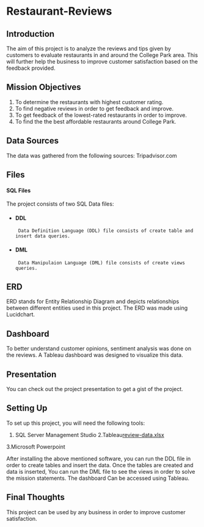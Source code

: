# Restaurant-Reviews #

## Introduction ##

The aim of this project is to analyze the reviews and tips given by customers to evaluate restaurants in and around the College Park area. This will further help the business to improve customer satisfaction based on the feedback provided.

## Mission Objectives ##
  1. To determine the restaurants with highest customer rating.
  2. To find negative reviews in order to get feedback and improve.
  3. To get feedback of the lowest-rated restaurants in order to improve.
  4. To find the  the best affordable restaurants around College Park.

## Data Sources ##
The data was gathered from the following sources: Tripadvisor.com

## Files ##

#### SQL Files ####
The project consists of two SQL Data files:
 * #### DDL ####
        Data Definition Language (DDL) file consists of create table and insert data queries.
 * #### DML ####
        Data Manipulaion Language (DML) file consists of create views queries.

## ERD ##
ERD stands for Entity Relationship Diagram and depicts relationships between different entities used in this project. The ERD was made using Lucidchart.

## Dashboard ##
To better understand customer opinions, sentiment analysis was done on the reviews. A Tableau dashboard was designed to visualize this data.

## Presentation ##
You can check out the project presentation to get a gist of the project.

## Setting Up ##
To set up this project, you will need the following tools:

  1. SQL Server Management Studio
  2.Tableau[review-data.xlsx](https://github.com/raghul-pandi/Restaurant-Reviews/files/8085294/review-data.xlsx)

  3.Microsoft Powerpoint

After installing the above mentioned software, you can run the DDL file in order to create tables and insert the data. Once the tables are created and data is inserted, You can run the DML file to see the views in order to solve the mission statements. The dashboard Can be accessed using Tableau.

## Final Thoughts ##

This project can be used by any business in order to improve customer satisfaction.

